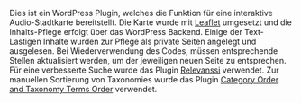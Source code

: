 Dies ist ein WordPress Plugin, welches die Funktion für eine interaktive Audio-Stadtkarte bereitstellt. Die Karte wurde mit [Leaflet](https://leafletjs.com/) umgesetzt und die Inhalts-Pflege erfolgt über das WordPress Backend. Einige der Text-Lastigen Inhalte wurden zur Pflege als private Seiten angelegt und ausgelesen. Bei Wiederverwendung des Codes, müssen entsprechende Stellen aktualisiert werden, um der jeweiligen neuen Seite zu entsprechen.
Für eine verbesserte Suche wurde das Plugin [Relevanssi](https://wordpress.org/plugins/relevanssi/) verwendet.
Zur manuellen Sortierung von Taxonomies wurde das Plugin [Category Order and Taxonomy Terms Order](https://wordpress.org/plugins/taxonomy-terms-order/) verwendet.
